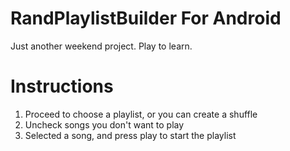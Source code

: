 # RandPlaylistBuilder For Android

Just another weekend project. Play to learn.
	
# Instructions
1) Proceed to choose a playlist, or you can create a shuffle
2) Uncheck songs you don't want to play
3) Selected a song, and press play to start the playlist
